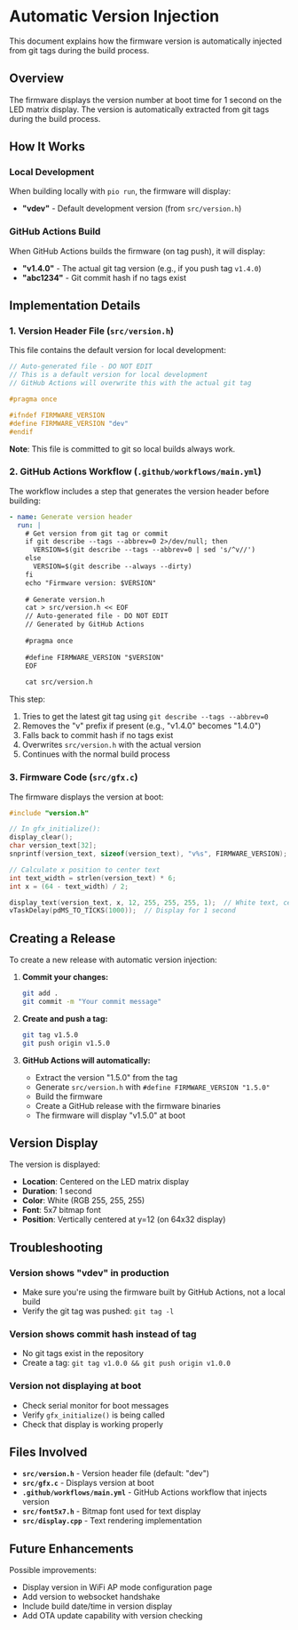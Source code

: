 # Automatic Version Injection

This document explains how the firmware version is automatically injected from git tags during the build process.

## Overview

The firmware displays the version number at boot time for 1 second on the LED matrix display. The version is automatically extracted from git tags during the build process.

## How It Works

### Local Development

When building locally with `pio run`, the firmware will display:
- **"vdev"** - Default development version (from `src/version.h`)

### GitHub Actions Build

When GitHub Actions builds the firmware (on tag push), it will display:
- **"v1.4.0"** - The actual git tag version (e.g., if you push tag `v1.4.0`)
- **"abc1234"** - Git commit hash if no tags exist

## Implementation Details

### 1. Version Header File (`src/version.h`)

This file contains the default version for local development:

```c
// Auto-generated file - DO NOT EDIT
// This is a default version for local development
// GitHub Actions will overwrite this with the actual git tag

#pragma once

#ifndef FIRMWARE_VERSION
#define FIRMWARE_VERSION "dev"
#endif
```

**Note**: This file is committed to git so local builds always work.

### 2. GitHub Actions Workflow (`.github/workflows/main.yml`)

The workflow includes a step that generates the version header before building:

```yaml
- name: Generate version header
  run: |
    # Get version from git tag or commit
    if git describe --tags --abbrev=0 2>/dev/null; then
      VERSION=$(git describe --tags --abbrev=0 | sed 's/^v//')
    else
      VERSION=$(git describe --always --dirty)
    fi
    echo "Firmware version: $VERSION"
    
    # Generate version.h
    cat > src/version.h << EOF
    // Auto-generated file - DO NOT EDIT
    // Generated by GitHub Actions
    
    #pragma once
    
    #define FIRMWARE_VERSION "$VERSION"
    EOF
    
    cat src/version.h
```

This step:
1. Tries to get the latest git tag using `git describe --tags --abbrev=0`
2. Removes the "v" prefix if present (e.g., "v1.4.0" becomes "1.4.0")
3. Falls back to commit hash if no tags exist
4. Overwrites `src/version.h` with the actual version
5. Continues with the normal build process

### 3. Firmware Code (`src/gfx.c`)

The firmware displays the version at boot:

```c
#include "version.h"

// In gfx_initialize():
display_clear();
char version_text[32];
snprintf(version_text, sizeof(version_text), "v%s", FIRMWARE_VERSION);

// Calculate x position to center text
int text_width = strlen(version_text) * 6;
int x = (64 - text_width) / 2;

display_text(version_text, x, 12, 255, 255, 255, 1);  // White text, centered
vTaskDelay(pdMS_TO_TICKS(1000));  // Display for 1 second
```

## Creating a Release

To create a new release with automatic version injection:

1. **Commit your changes:**
   ```bash
   git add .
   git commit -m "Your commit message"
   ```

2. **Create and push a tag:**
   ```bash
   git tag v1.5.0
   git push origin v1.5.0
   ```

3. **GitHub Actions will automatically:**
   - Extract the version "1.5.0" from the tag
   - Generate `src/version.h` with `#define FIRMWARE_VERSION "1.5.0"`
   - Build the firmware
   - Create a GitHub release with the firmware binaries
   - The firmware will display "v1.5.0" at boot

## Version Display

The version is displayed:
- **Location**: Centered on the LED matrix display
- **Duration**: 1 second
- **Color**: White (RGB 255, 255, 255)
- **Font**: 5x7 bitmap font
- **Position**: Vertically centered at y=12 (on 64x32 display)

## Troubleshooting

### Version shows "vdev" in production
- Make sure you're using the firmware built by GitHub Actions, not a local build
- Verify the git tag was pushed: `git tag -l`

### Version shows commit hash instead of tag
- No git tags exist in the repository
- Create a tag: `git tag v1.0.0 && git push origin v1.0.0`

### Version not displaying at boot
- Check serial monitor for boot messages
- Verify `gfx_initialize()` is being called
- Check that display is working properly

## Files Involved

- **`src/version.h`** - Version header file (default: "dev")
- **`src/gfx.c`** - Displays version at boot
- **`.github/workflows/main.yml`** - GitHub Actions workflow that injects version
- **`src/font5x7.h`** - Bitmap font used for text display
- **`src/display.cpp`** - Text rendering implementation

## Future Enhancements

Possible improvements:
- Display version in WiFi AP mode configuration page
- Add version to websocket handshake
- Include build date/time in version display
- Add OTA update capability with version checking

